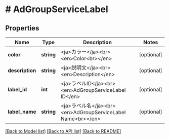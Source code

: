 # # AdGroupServiceLabel

## Properties

Name | Type | Description | Notes
------------ | ------------- | ------------- | -------------
**color** | **string** | &lt;ja&gt;カラー&lt;/ja&gt;&lt;br&gt;&lt;en&gt;Color&lt;br&gt;&lt;/en&gt; | [optional] 
**description** | **string** | &lt;ja&gt;説明文&lt;/ja&gt;&lt;br&gt;&lt;en&gt;Description&lt;/en&gt; | [optional] 
**label_id** | **int** | &lt;ja&gt;ラベルID&lt;/ja&gt;&lt;br&gt;&lt;en&gt;AdGroupServiceLabel ID&lt;/en&gt; | [optional] 
**label_name** | **string** | &lt;ja&gt;ラベル名&lt;/ja&gt;&lt;br&gt;&lt;en&gt;AdGroupServiceLabel Name&lt;br&gt;&lt;/en&gt; | [optional] 

[[Back to Model list]](../../README.md#documentation-for-models) [[Back to API list]](../../README.md#documentation-for-api-endpoints) [[Back to README]](../../README.md)


